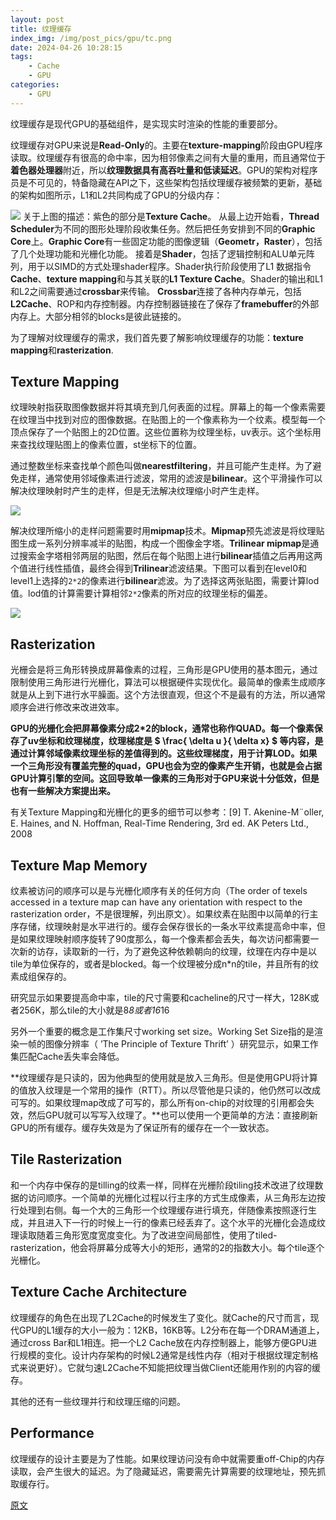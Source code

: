 ```yaml
---
layout: post
title: 纹理缓存
index_img: /img/post_pics/gpu/tc.png
date: 2024-04-26 10:28:15
tags: 
    - Cache
    - GPU
categories: 
    - GPU
---
```


纹理缓存是现代GPU的基础组件，是实现实时渲染的性能的重要部分。

<!-- more -->

纹理缓存对GPU来说是**Read-Only**的。主要在**texture-mapping**阶段由GPU程序读取。纹理缓存有很高的命中率，因为相邻像素之间有大量的重用，而且通常位于**着色器处理器**附近，所以**纹理数据具有高吞吐量和低读延迟**。GPU的架构对程序员是不可见的，特备隐藏在API之下，这些架构包括纹理缓存被频繁的更新，基础的架构如图所示，L1和L2共同构成了GPU的分级内存：

![](/img/post_pics/gpu/tc.png)
关于上图的描述：紫色的部分是**Texture Cache**。 从最上边开始看，**Thread Scheduler**为不同的图形处理阶段收集任务。然后把任务安排到不同的**Graphic Core**上。**Graphic Core**有一些固定功能的图像逻辑（**Geometr，Raster**），包括了几个处理功能和光栅化功能。 接着是**Shader**，包括了逻辑控制和ALU单元阵列，用于以SIMD的方式处理shader程序。Shader执行阶段使用了L1 数据指令**Cache**、**texture mapping**和与其关联的**L1 Texture Cache**。Shader的输出和L1和L2之间需要通过**crossbar**来传输。 **Crossbar**连接了各种内存单元，包括**L2Cache**、ROP和内存控制器。内存控制器链接在了保存了**framebuffer**的外部内存上。大部分相邻的blocks是彼此链接的。

为了理解对纹理缓存的需求，我们首先要了解影响纹理缓存的功能：**texture mapping**和**rasterization**.

## Texture Mapping

纹理映射指获取图像数据并将其填充到几何表面的过程。屏幕上的每一个像素需要在纹理当中找到对应的图像数据。在贴图上的一个像素称为一个纹素。模型每一个顶点保存了一个贴图上的2D位置。这些位置称为纹理坐标，uv表示。这个坐标用来查找纹理贴图上的像素位置，st坐标下的位置。

通过整数坐标来查找单个颜色叫做**nearestfiltering**，并且可能产生走样。为了避免走样，通常使用邻域像素进行滤波，常用的滤波是**bilinear**。这个平滑操作可以解决纹理映射时产生的走样，但是无法解决纹理缩小时产生走样。

![](/img/post_pics/gpu/tc2.png)


解决纹理所缩小的走样问题需要时用**mipmap**技术。**Mipmap**预先滤波是将纹理贴图生成一系列分辨率减半的贴图，构成一个图像金字塔。**Trilinear mipmap**是通过搜索金字塔相邻两层的贴图，然后在每个贴图上进行**bilinear**插值之后再用这两个值进行线性插值，最终会得到**Trilinear**滤波结果。下图可以看到在level0和level1上选择的`2*2`的像素进行**bilinear**滤波。为了选择这两张贴图，需要计算lod值。lod值的计算需要计算相邻`2*2`像素的所对应的纹理坐标的偏差。

![](/img/post_pics/gpu/tc3.png)

## Rasterization

光栅会是将三角形转换成屏幕像素的过程，三角形是GPU使用的基本图元，通过限制使用三角形进行光栅化，算法可以根据硬件实现优化。最简单的像素生成顺序就是从上到下进行水平臊面。这个方法很直观，但这个不是最有的方法，所以通常顺序会进行修改来改进效率。

**GPU的光栅化会把屏幕像素分成2*2的block，通常也称作QUAD。每一个像素保存了uv坐标和纹理梯度，纹理梯度是 $ \frac{ \delta u }{ \delta x} $ 等内容，是通过计算邻域像素纹理坐标的差值得到的。这些纹理梯度，用于计算LOD。如果一个三角形没有覆盖完整的quad，GPU也会为空的像素产生开销，也就是会占据GPU计算引擎的空间。这回导致单一像素的三角形对于GPU来说十分低效，但是也有一些解决方案提出来。**

有关Texture Mapping和光栅化的更多的细节可以参考：[9] T. Akenine-M¨oller, E. Haines, and N. Hoffman, Real-Time Rendering, 3rd ed. AK Peters Ltd., 2008

## Texture Map Memory

纹素被访问的顺序可以是与光栅化顺序有关的任何方向（The order of texels accessed in a texture map can have any orientation with respect to the rasterization order，不是很理解，列出原文）。如果纹素在贴图中以简单的行主序存储，纹理映射是水平进行的。缓存会保存很长的一条水平纹素提高命中率，但是如果纹理映射顺序旋转了90度那么，每一个像素都会丢失，每次访问都需要一次新的访存，读取新的一行，为了避免这种依赖朝向的纹理，纹理在内存中是以tile为单位保存的，或者是blocked。每一个纹理被分成n*n的tile，并且所有的纹素成组保存的。

研究显示如果要提高命中率，tile的尺寸需要和cacheline的尺寸一样大，128K或者256K，那么tile的大小就是8*8或者16*16

另外一个重要的概念是工作集尺寸working set size。Working Set Size指的是渲染一帧的图像分辨率（ ’The Principle of Texture Thrift’ ）研究显示，如果工作集匹配Cache丢失率会降低。

**纹理缓存是只读的，因为他典型的使用就是放入三角形。但是使用GPU将计算的值放入纹理是一个常用的操作（RTT）。所以尽管他是只读的，他仍然可以改成可写的。如果纹理map改成了可写的，那么所有on-chip的对纹理的引用都会失效，然后GPU就可以写写入纹理了。**也可以使用一个更简单的方法：直接刷新GPU的所有缓存。缓存失效是为了保证所有的缓存在一个一致状态。

## Tile Rasterization

和一个内存中保存的是tilling的纹素一样，同样在光栅阶段tiling技术改进了纹理数据的访问顺序。一个简单的光栅化过程以行主序的方式生成像素，从三角形左边按行处理到右侧。每一个大的三角形一个纹理缓存进行填充，伴随像素按照逐行生成，并且进入下一行的时候上一行的像素已经丢弃了。这个水平的光栅化会造成纹理读取随着三角形宽度宽度变化。为了改进空间局部性，使用了tiled-rasterization，他会将屏幕分成等大小的矩形，通常的2的指数大小。每个tile逐个光栅化。

## Texture Cache Architecture

纹理缓存的角色在出现了L2Cache的时候发生了变化。就Cache的尺寸而言，现代GPU的L1缓存的大小一般为：12KB，16KB等。L2分布在每一个DRAM通道上，通过cross Bar和L1相连。把一个L2 Cache放在内存控制器上，能够方便GPU进行规模的变化。设计内存架构的时候L2通常是线性内存（相对于根据纹理定制格式来说更好）。它就匀速L2Cache不知能把纹理当做Client还能用作别的内容的缓存。

其他的还有一些纹理并行和纹理压缩的问题。

## Performance

纹理缓存的设计主要是为了性能。如果纹理访问没有命中就需要重off-Chip的内存读取，会产生很大的延迟。为了隐藏延迟，需要需先计算需要的纹理地址，预先抓取缓存行。

[原文](https://liangz0707.github.io/whoimi/blogs/GPUAartch/%E7%BA%B9%E7%90%86%E7%BC%93%E5%AD%98.html#:~:text=%E7%BA%B9%E7%90%86%E7%BC%93%E5%AD%98%E6%98%AF%E7%8E%B0%E4%BB%A3GPU,%E9%87%8F%E5%92%8C%E4%BD%8E%E8%AF%BB%E5%BB%B6%E8%BF%9F%E3%80%82)
